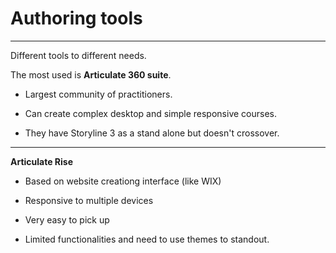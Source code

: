 # Authoring tools

---

Different tools to different needs.

The most used is **Articulate 360 suite**.

- Largest community of practitioners.

- Can create complex desktop and simple responsive courses.

- They have Storyline 3 as a stand alone but doesn't crossover.

---

**Articulate Rise**

- Based on website creationg interface (like WIX)

- Responsive to multiple devices

- Very easy to pick up

- Limited functionalities and need to use themes to standout.
